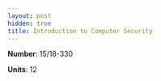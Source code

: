 ```yaml
---
layout: post
hidden: true
title: Introduction to Computer Security
---
```

**Number**: 15/18-330

**Units**: 12

